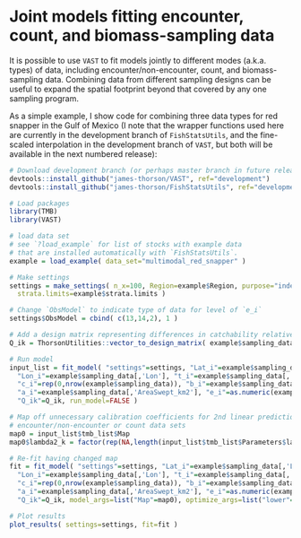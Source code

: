 # Joint models fitting encounter, count, and biomass-sampling data

It is possible to use `VAST` to fit models jointly to different modes (a.k.a. types) of data, including encounter/non-encounter, count, and biomass-sampling data.  Combining data from different sampling designs can be useful to expand the spatial footprint beyond that covered by any one sampling program.

As a simple example, I show code for combining three data types for red snapper in the Gulf of Mexico (I note that the wrapper functions used here are currently in the development branch of `FishStatsUtils`, and the fine-scaled interpolation in the development branch of `VAST`, but both will be available in the next numbered release):

```R
# Download development branch (or perhaps master branch in future releases)
devtools::install_github("james-thorson/VAST", ref="development")
devtools::install_github("james-thorson/FishStatsUtils", ref="development")

# Load packages
library(TMB)
library(VAST)

# load data set
# see `?load_example` for list of stocks with example data
# that are installed automatically with `FishStatsUtils`.
example = load_example( data_set="multimodal_red_snapper" )

# Make settings
settings = make_settings( n_x=100, Region=example$Region, purpose="index",
  strata.limits=example$strata.limits )

# Change `ObsModel` to indicate type of data for level of `e_i`
settings$ObsModel = cbind( c(13,14,2), 1 )

# Add a design matrix representing differences in catchability relative to a reference (biomass-sampling) gear
Q_ik = ThorsonUtilities::vector_to_design_matrix( example$sampling_data[,'Data_type'] )[,-3,drop=FALSE]

# Run model
input_list = fit_model( "settings"=settings, "Lat_i"=example$sampling_data[,'Lat'],
  "Lon_i"=example$sampling_data[,'Lon'], "t_i"=example$sampling_data[,'Year'],
  "c_i"=rep(0,nrow(example$sampling_data)), "b_i"=example$sampling_data[,'Response_variable'],
  "a_i"=example$sampling_data[,'AreaSwept_km2'], "e_i"=as.numeric(example$sampling_data[,'Data_type'])-1,
  "Q_ik"=Q_ik, run_model=FALSE )

# Map off unnecessary calibration coefficients for 2nd linear prediction, which isn't used for 
# encounter/non-encounter or count data sets
map0 = input_list$tmb_list$Map
map0$lambda2_k = factor(rep(NA,length(input_list$tmb_list$Parameters$lambda2_k)))

# Re-fit having changed map
fit = fit_model( "settings"=settings, "Lat_i"=example$sampling_data[,'Lat'],
  "Lon_i"=example$sampling_data[,'Lon'], "t_i"=example$sampling_data[,'Year'],
  "c_i"=rep(0,nrow(example$sampling_data)), "b_i"=example$sampling_data[,'Response_variable'],
  "a_i"=example$sampling_data[,'AreaSwept_km2'], "e_i"=as.numeric(example$sampling_data[,'Data_type'])-1,
  "Q_ik"=Q_ik, model_args=list("Map"=map0), optimize_args=list("lower"=-Inf, "upper"=Inf) )

# Plot results
plot_results( settings=settings, fit=fit )
```